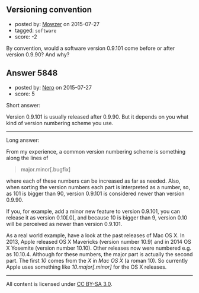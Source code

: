 ## Versioning convention

- posted by: [Mowzer](https://stackexchange.com/users/1803081/mowzer) on 2015-07-27
- tagged: `software`
- score: -2

By convention, would a software version 0.9.101 come before or after version 0.9.90? And why?



## Answer 5848

- posted by: [Nero](https://stackexchange.com/users/1705837/nero) on 2015-07-27
- score: 5

Short answer:

Version 0.9.101 is usually released after 0.9.90. But it depends on you what kind of version numbering scheme you use.

<hr />

Long answer:

From my experience, a common version numbering scheme is something along the lines of 
> major.minor[.bugfix]

where each of these numbers can be increased as far as needed. Also, when sorting the version numbers each part is interpreted as a number, so, as 101 is bigger than 90, version 0.9.101 is considered newer than version 0.9.90. 

If you, for example, add a minor new feature to version 0.9.101, you can release it as version 0.10[.0], and because 10 is bigger than 9, version 0.10 will be perceived as newer than version 0.9.101.

As a real world example, have a look at the past releases of Mac OS X. In 2013, Apple released OS X Mavericks (version number 10.9) and in 2014 OS X Yosemite (version number 10.10). Other releases now were numbered e.g. as 10.10.4. Although for these numbers, the major part is actually the second part. The first *10* comes from the *X* in *Mac OS X* (a roman 10). So currently Apple uses something like *10.major[.minor]* for the OS X releases.



---

All content is licensed under [CC BY-SA 3.0](https://creativecommons.org/licenses/by-sa/3.0/).
